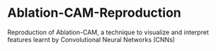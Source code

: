 # Ablation-CAM-Reproduction
Reproduction of Ablation-CAM, a technique to visualize and interpret features learnt by Convolutional Neural Networks (CNNs) 
